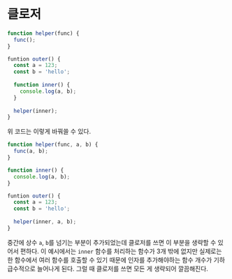 # 클로저
```javascript
function helper(func) {
  func();
}

funtion outer() {
  const a = 123;
  const b = 'hello';
  
  function inner() {
    console.log(a, b);
  }
  
  helper(inner);
}
```

위 코드는 이렇게 바꿔쓸 수 있다.
```javascript
function helper(func, a, b) {
  func(a, b);
}

function inner() {
  console.log(a, b);
}

funtion outer() {
  const a = 123;
  const b = 'hello';
  
  helper(inner, a, b);
}
```
중간에 상수 `a`, `b`를 넘기는 부분이 추가되었는데 클로저를 쓰면 이 부분을 생략할 수 있어서 편하다. 이 예시에서는 `inner` 함수를 처리하는 함수가 3개 밖에 없지만 실제로는 한 함수에서 여러 함수를 호출할 수 있기 때문에 인자를 추가해야하는 함수 개수가 기하급수적으로 늘어나게 된다. 그럴 때 클로저를 쓰면 모든 게 생략되어 깔끔해진다.
